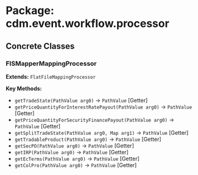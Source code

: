 # Package: cdm.event.workflow.processor

## Concrete Classes

### FISMapperMappingProcessor
**Extends:** `FlatFileMappingProcessor` 

**Key Methods:**
- `getTradeState(PathValue arg0)` → `PathValue` [Getter]
- `getPriceQuantityForInterestRatePayout(PathValue arg0)` → `PathValue` [Getter]
- `getPriceQuantityForSecurityFinancePayout(PathValue arg0)` → `PathValue` [Getter]
- `getSplitTradeState(PathValue arg0, Map arg1)` → `PathValue` [Getter]
- `getTradableProduct(PathValue arg0)` → `PathValue` [Getter]
- `getSecPO(PathValue arg0)` → `PathValue` [Getter]
- `getIRP(PathValue arg0)` → `PathValue` [Getter]
- `getEcTerms(PathValue arg0)` → `PathValue` [Getter]
- `getColPro(PathValue arg0)` → `PathValue` [Getter]

